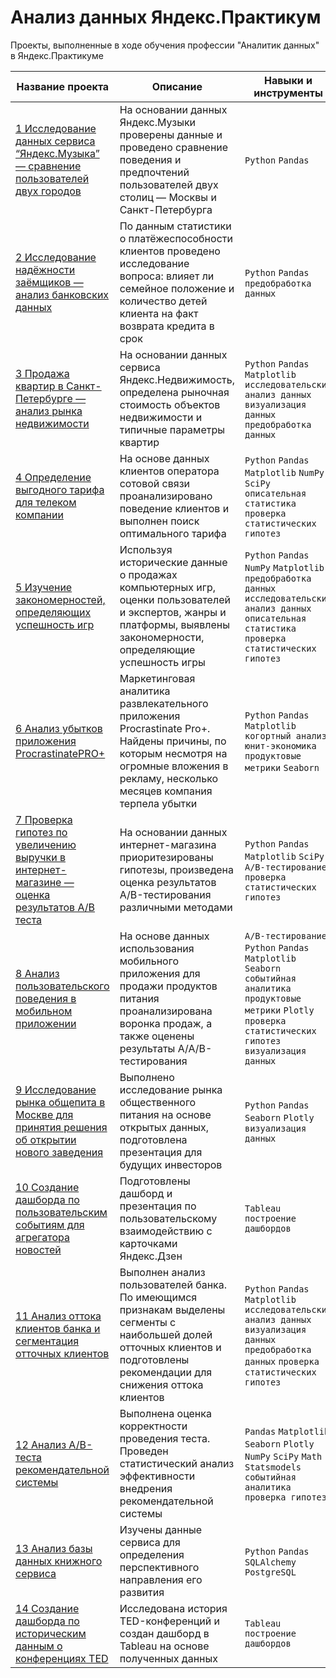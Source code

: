 # Анализ данных Яндекс.Практикум
Проекты, выполненные в ходе обучения профессии "Аналитик данных" в Яндекс.Практикуме

| Название проекта | Описание | Навыки и инструменты |
|---|---|---|
| [1 Исследование данных сервиса “Яндекс.Музыка” — сравнение пользователей двух городов](https://github.com/GlotovAlex/yandex-praktikum-projects/tree/main/01_yandex_music_research) | На основании данных Яндекс.Музыки проверены данные и проведено сравнение поведения и предпочтений пользователей двух столиц — Москвы и Санкт-Петербурга | `Python` `Pandas` |
| [2 Исследование надёжности заёмщиков — анализ банковских данных](https://github.com/GlotovAlex/yandex-praktikum-projects/tree/main/02_research_reliability) | По данным статистики о платёжеспособности клиентов проведено исследование вопроса: влияет ли семейное положение и количество детей клиента на факт возврата кредита в срок | `Python` `Pandas` `предобработка данных` |
| [3 Продажа квартир в Санкт-Петербурге — анализ рынка недвижимости](https://github.com/GlotovAlex/yandex-praktikum-projects/tree/main/03_real_estate_research) | На основании данных сервиса Яндекс.Недвижимость, определена рыночная стоимость объектов недвижимости и типичные параметры квартир | `Python` `Pandas` `Matplotlib` `исследовательский анализ данных` `визуализация данных` `предобработка данных` |
| [4 Определение выгодного тарифа для телеком компании](https://github.com/GlotovAlex/yandex-praktikum-projects/tree/main/04_telecom_tariff_selection) | На основе данных клиентов оператора сотовой связи проанализировано поведение клиентов и выполнен поиск оптимального тарифа | `Python` `Pandas` `Matplotlib` `NumPy` `SciPy` `описательная статистика` `проверка статистических гипотез` |
| [5 Изучение закономерностей, определяющих успешность игр](https://github.com/GlotovAlex/yandex-praktikum-projects/tree/main/05_games_research) | Используя исторические данные о продажах компьютерных игр, оценки пользователей и экспертов, жанры и платформы, выявлены закономерности, определяющие успешность игры  | `Python` `Pandas` `NumPy` `Matplotlib` `предобработка данных` `исследовательский анализ данных` `описательная статистика` `проверка статистических гипотез` |
| [6 Анализ убытков приложения ProcrastinatePRO+](https://github.com/GlotovAlex/yandex-praktikum-projects/tree/main/06_business_metricks_analysis) | Маркетинговая аналитика развлекательного приложения Procrastinate Pro+. Найдены причины, по которым несмотря на огромные вложения в рекламу, несколько месяцев компания терпела убытки | `Python` `Pandas` `Matplotlib` `когортный анализ` `юнит-экономика` `продуктовые метрики` `Seaborn` |
| [7 Проверка гипотез по увеличению выручки в интернет-магазине — оценка результатов A/B теста](https://github.com/GlotovAlex/yandex-praktikum-projects/tree/main/07_online_grocery_store) | На основании данных интернет-магазина приоритезированы гипотезы, произведена оценка результатов A/B-тестирования различными методами | `Python` `Pandas` `Matplotlib` `SciPy` `A/B-тестирование` `проверка статистических гипотез` |
| [8 Анализ пользовательского поведения в мобильном приложении](https://github.com/GlotovAlex/yandex-praktikum-projects/tree/main/08_online_store_research) | На основе данных использования мобильного приложения для продажи продуктов питания проанализирована воронка продаж, а также оценены результаты A/A/B-тестирования  | `A/B-тестирование` `Python` `Pandas` `Matplotlib` `Seaborn` `событийная аналитика` `продуктовые метрики` `Plotly` `проверка статистических гипотез` `визуализация данных` |
| [9 Исследование рынка общепита в Москве для принятия решения об открытии нового заведения](https://github.com/GlotovAlex/yandex-praktikum-projects/tree/main/09_catering_establishment_research) | Выполнено исследование рынка общественного питания на основе открытых данных, подготовлена презентация для будущих инвесторов | `Python` `Pandas` `Seaborn` `Plotly` `визуализация данных` |
| [10 Создание дашборда по пользовательским событиям для агрегатора новостей](https://github.com/GlotovAlex/yandex-praktikum-projects/tree/main/10_dashboard_dzen) | Подготовлены дашборд и презентация по пользовательскому взаимодействию с карточками Яндекс.Дзен | `Tableau` `построение дашбордов` |
| [11 Анализ оттока клиентов банка и сегментация отточных клиентов](https://github.com/GlotovAlex/yandex-praktikum-projects/tree/main/11_banks_clients_analysis) | Выполнен анализ пользователей банка. По имеющимся признакам выделены сегменты с наибольшей долей отточных клиентов и подготовлены рекомендации для снижения оттока клиентов | `Python` `Pandas` `Matplotlib` `исследовательский анализ данных` `визуализация данных` `предобработка данных` `проверка статистических гипотез` |
| [12 Анализ А/В-теста рекомендательной системы](https://github.com/GlotovAlex/yandex-praktikum-projects/tree/main/12_recommender_system_test) | Выполнена оценка корректности проведения теста. Проведен статистический анализ эффективности внедрения рекомендательной системы | `Pandas` `Matplotlib` `Seaborn` `Plotly` `NumPy` `SciPy` `Math` `Statsmodels` `событийная аналитика` `проверка гипотез` |
| [13 Анализ базы данных книжного сервиса](https://github.com/GlotovAlex/yandex-praktikum-projects/tree/main/13_book_store_database) | Изучены данные сервиса для определения перспективного направления его развития | `Python` `Pandas` `SQLAlchemy` `PostgreSQL` |
| [14 Создание дашборда по историческим данным о конференциях TED](https://github.com/GlotovAlex/yandex-praktikum-projects/tree/main/14_TED_dashboard) | Исследована история TED-конференций и создан дашборд в Tableau на основе полученных данных | `Tableau` `построение дашбордов` |


